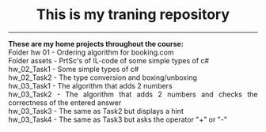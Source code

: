 <h1 align = "center">This is my traning repository</h1>
<hr>
<p align="justify"><b>These are my home projects throughout the course:</b><br>
Folder hw 01 - Ordering algorithm for booking.com<br>
Folder assets - PrtSc's of IL-code of some simple types of c#<br>
hw_02_Task1 - Some simple types of c#<br>
hw_02_Task2 - The type conversion and boxing/unboxing<br>
hw_03_Task1 - The algorithm that adds 2 numbers<br>
hw_03_Task2 - The algorithm that adds 2 numbers and checks the correctness of the entered answer<br>
hw_03_Task3 - The same as Task2 but displays a hint<br>
hw_03_Task4 - The same as Task3 but asks the operator "+" or "-"<br>
</p>
